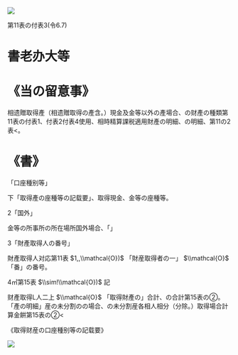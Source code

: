 ![](https://www.nta.go.jp/tmp/ce8fe9df-6a94-4e02-b338-926c344abdc0/images/fc2da13b2d488468e0d7d73089b06d134ac2788e20049d8af0b0890d16d5087f.jpg)

第11表の付表3(令6.7)

# 書老办大等

# 《当の留意事》

相遗贈取得產（相遗贈取得の產含。）現金及金等以外の產場合、の财產の種類第11表の付表1、付表2付表4使用、相時精算課税適用財產の明細、の明細、第11の2表<。

# 《書》

「口座種别等」

下「取得產の座種等の記载要」、取得現金、金等の座種等。

2「国外」

金等の所事所の所在場所国外場合、「」

3「財產取得人の番号」

財產取得人对応第11表 $1,,\\mathcal{O})$ 「財産取得者の一」 $\\mathcal{O}$ 「番」の番号。

4㎡第15表 $\\sim!\\mathcal{O})$ 記

财產取得L人二上 $\\mathcal{O}$ 「取得財產の」合計、の合計第15表の②。「產の明細」産の未分割のの場合、の未分割産各相人相分（分除。）取得場合計算金餠第15表の②<

《取得财産の口座種别等の記载要》

![](https://www.nta.go.jp/tmp/ce8fe9df-6a94-4e02-b338-926c344abdc0/images/9830f5073d1ad62cf7732d419a7f8bd92809e42c4b52080d7e695bf55443a98c.jpg)